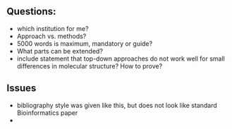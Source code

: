 ## Questions:

- which institution for me?
- Approach vs. methods?
- 5000 words is maximum, mandatory or guide?
- What parts can be extended?
- include statement that top-down approaches do not work well for small differences in molecular structure? How to prove? 

## Issues
- bibliography style was given like this, but does not look like standard Bioinformatics paper
- 

